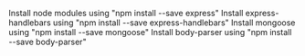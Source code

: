 Install node modules using "npm install --save express"
Install express-handlebars using "npm install --save express-handlebars"
Install mongoose using "npm install --save mongoose"
Install body-parser using "npm install --save body-parser"
